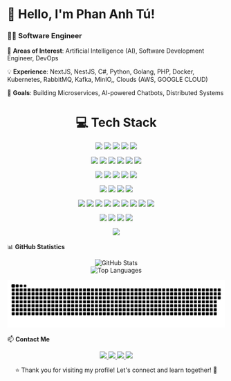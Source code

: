 # 👋 Hello, I'm Phan Anh Tú!  
### 👨‍💻 Software Engineer  

🌱 **Areas of Interest**: Artificial Intelligence (AI), Software Development Engineer, DevOps

💡 **Experience**: NextJS, NestJS, C#, Python, Golang, PHP, Docker, Kubernetes, RabbitMQ, Kafka, MinIO,, Clouds (AWS, GOOGLE CLOUD)

🎯 **Goals**: Building Microservices, AI-powered Chatbots, Distributed Systems

<h1 align="center"> 💻 Tech Stack</h1>

<p align="center"> 
  <img src="https://img.shields.io/badge/Python-3776AB?style=for-the-badge&logo=python&logoColor=white"> 
  <img src="https://img.shields.io/badge/Go-00ADD8?style=for-the-badge&logo=go&logoColor=white"> 
  <img src="https://img.shields.io/badge/C%23-239120?style=for-the-badge&logo=csharp&logoColor=white"> 
  <img src="https://img.shields.io/badge/JavaScript-F7DF1E?style=for-the-badge&logo=javascript&logoColor=black"> 
  <img src="https://img.shields.io/badge/PHP-777BB4?style=for-the-badge&logo=php&logoColor=white">
</p>

<p align="center"> 
  <img src="https://img.shields.io/badge/.NET-512BD4?style=for-the-badge&logo=dotnet&logoColor=white"> 
  <img src="https://img.shields.io/badge/NestJS-E0234E?style=for-the-badge&logo=nestjs&logoColor=white"> 
  <img src="https://img.shields.io/badge/Next.js-000000?style=for-the-badge&logo=next.js&logoColor=white"> 
  <img src="https://img.shields.io/badge/ReactJS-61DAFB?style=for-the-badge&logo=react&logoColor=black"> 
  <img src="https://img.shields.io/badge/FastAPI-009688?style=for-the-badge&logo=fastapi&logoColor=white"> 
  <img src="https://img.shields.io/badge/Django-092E20?style=for-the-badge&logo=django&logoColor=white"> 
</p>

<p align="center"> 
  <img src="https://img.shields.io/badge/Kubernetes-326CE5?style=for-the-badge&logo=kubernetes&logoColor=white"> 
  <img src="https://img.shields.io/badge/Docker-2496ED?style=for-the-badge&logo=docker&logoColor=white"> 
  <img src="https://img.shields.io/badge/Helm-0F1689?style=for-the-badge&logo=helm&logoColor=white"> 
  <img src="https://img.shields.io/badge/Jenkins-D24939?style=for-the-badge&logo=jenkins&logoColor=white"> 
  <img src="https://img.shields.io/badge/ArgoCD-EF7B4D?style=for-the-badge&logo=argo&logoColor=white"> 
</p>

<p align="center"> 
  <img src="https://img.shields.io/badge/RabbitMQ-FF6600?style=for-the-badge&logo=rabbitmq&logoColor=white"> 
  <img src="https://img.shields.io/badge/Apache%20Kafka-231F20?style=for-the-badge&logo=apache-kafka&logoColor=white"> 
  <img src="https://img.shields.io/badge/MQTT-660066?style=for-the-badge&logo=eclipse-mosquitto&logoColor=white"> 
  <img src="https://img.shields.io/badge/WebSocket-0084FF?style=for-the-badge&logo=websocket&logoColor=white"> 
</p>

<p align="center"> 
  <img src="https://img.shields.io/badge/MySQL-4479A1?style=for-the-badge&logo=mysql&logoColor=white"> 
  <img src="https://img.shields.io/badge/PostgreSQL-336791?style=for-the-badge&logo=postgresql&logoColor=white"> 
  <img src="https://img.shields.io/badge/MongoDB-47A248?style=for-the-badge&logo=mongodb&logoColor=white"> 
  <img src="https://img.shields.io/badge/SQL%20Server-CC2927?style=for-the-badge&logo=microsoft-sql-server&logoColor=white"> 
  <img src="https://img.shields.io/badge/Elasticsearch-005571?style=for-the-badge&logo=elasticsearch&logoColor=white"> 
  <img src="https://img.shields.io/badge/Redis-DC382D?style=for-the-badge&logo=redis&logoColor=white"> 
  <img src="https://img.shields.io/badge/MinIO-990000?style=for-the-badge&logo=minio&logoColor=white"> 
  <img src="https://img.shields.io/badge/Qdrant-FF6F00?style=for-the-badge&logo=qdrant&logoColor=white"> 
  <img src="https://img.shields.io/badge/Milvus-00B8A9?style=for-the-badge&logo=milvus&logoColor=white"> 
</p>

<p align="center">
  <img src="https://img.shields.io/badge/Google%20Cloud-4285F4?style=for-the-badge&logo=googlecloud&logoColor=white">
  <img src="https://img.shields.io/badge/AWS-232F3E?style=for-the-badge&logo=amazonaws&logoColor=white">
  <img src="https://img.shields.io/badge/Cloudflare-F38020?style=for-the-badge&logo=cloudflare&logoColor=white">
  <img src="https://img.shields.io/badge/Cloudinary-3448C5?style=for-the-badge&logo=cloudinary&logoColor=white">
</p>

<p align="center">
  <img src="https://img.shields.io/badge/LangChain-00A67E?style=for-the-badge&logo=python&logoColor=white">
</p>

📊 **GitHub Statistics**
<p align="center">
  <img src="https://github-readme-stats.vercel.app/api?username=phananhtu1998&show_icons=true&theme=radical&count_private=true&include_all_commits=true" alt="GitHub Stats">
  <br>
  <img src="https://github-readme-stats.vercel.app/api/top-langs/?username=phananhtu1998&layout=compact&theme=radical&count_private=true" alt="Top Languages">
</p>

![snake gif](https://github.com/phananhtu1998/phananhtu1998/blob/output/github-snake-dark.svg)
</div>

📫 **Contact Me**
<p align="center">
  <a href="https://github.com/phananhtu1998">
    <img src="https://img.shields.io/badge/GitHub-181717?style=for-the-badge&logo=github">
  </a> 
  <a href="mailto:phananhtu1998@gmail.com">
    <img src="https://img.shields.io/badge/Email-D14836?style=for-the-badge&logo=gmail&logoColor=white">
  </a>
  <a href="https://zalo.me/0328975111">
    <img src="https://img.shields.io/badge/Zalo-0088CC?style=for-the-badge&logo=zalo&logoColor=white">
  </a>
  <a href="https://www.facebook.com/phan.anh.tu.913831/">
    <img src="https://img.shields.io/badge/Facebook-1877F2?style=for-the-badge&logo=facebook&logoColor=white">
  </a>
</p>

<p align="center"> ⭐ Thank you for visiting my profile! Let's connect and learn together! 🚀</p>
